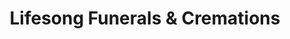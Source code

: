 ---
title: "Lifesong Funerals & Cremations"
url: /tallahassee/lifesong-funerals-und-cremations/
shop: Bestattungen
---
